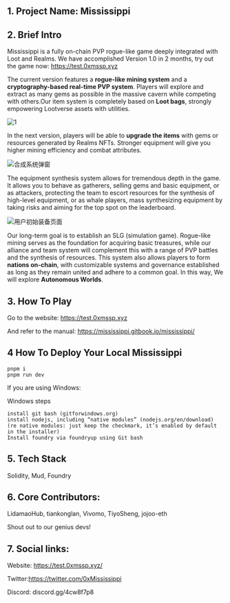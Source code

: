 
## 1. Project Name: Mississippi
## 2. Brief Intro
Mississippi is a fully on-chain PVP rogue-like game deeply integrated with Loot and Realms. We have accomplished Version 1.0 in 2 months, try out the game now: https://test.0xmssp.xyz

The current version features a **rogue-like mining system** and a **cryptography-based real-time PVP system**. Players will explore and extract as many gems as possible in the massive cavern while competing with others.Our item system is completely based on **Loot bags**, strongly empowering Lootverse assets with utilities.  

![1](https://hackmd.io/_uploads/S1rAUFHHa.png)


In the next version, players will be able to **upgrade the items** with gems or resources generated by Realms NFTs. Stronger equipment will give you higher mining efficiency and combat attributes.  

![合成系统弹窗](https://hackmd.io/_uploads/HygbPtSrp.png)


The equipment synthesis system allows for tremendous depth in the game. It allows you to behave as gatherers, selling gems and basic equipment, or as attackers, protecting the team to escort resources for the synthesis of high-level equipment, or as whale players, mass synthesizing equipment by taking risks and aiming for the top spot on the leaderboard.


![用户初始装备页面](https://hackmd.io/_uploads/rJJjR6UHa.png)


Our long-term goal is to establish an SLG (simulation game). Rogue-like mining serves as the foundation for acquiring basic treasures, while our alliance and team system will complement this with a range of PVP battles and the synthesis of resources. This system also allows players to form **nations on-chain**, with customizable systems and governance established as long as they remain united and adhere to a common goal. In this way, We will explore **Autonomous Worlds**. 


## 3. How To Play
Go to the website: https://test.0xmssp.xyz 

And refer to the manual: https://mississippi.gitbook.io/mississippi/


## 4 How To Deploy Your Local Mississippi

```text
pnpm i
pnpm run dev
```

If you are using Windows:

Windows steps
```text
install git bash (gitforwindows.org)
install nodejs, including “native modules” (nodejs.org/en/download) (re native modules: just keep the checkmark, it’s enabled by default in the installer)
Install foundry via foundryup using Git bash
```


## 5. Tech Stack
Solidity, Mud, Foundry

## 6. Core Contributors:
LidamaoHub, tiankonglan, Vivomo, TiyoSheng, jojoo-eth

Shout out to our genius devs!

## 7. Social links:
Website: https://test.0xmssp.xyz/

Twitter:https://twitter.com/0xMississippi

Discord: discord.gg/4cw8f7p8
